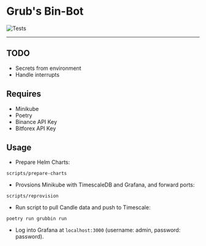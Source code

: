 # Grub's Bin-Bot
![Tests](https://github.com/rubberydub/grub-bin-bot/workflows/tests/badge.svg)

---

## TODO

- Secrets from environment
- Handle interrupts


## Requires
- Minikube
- Poetry
- Binance API Key
- Bitforex API Key


## Usage

- Prepare Helm Charts:
```
scripts/prepare-charts
```

- Provsions Minikube with TimescaleDB and Grafana, and forward ports:
```
scripts/reprovision
```

- Run script to pull Candle data and push to Timescale:
```
poetry run grubbin run
```

- Log into Grafana at `localhost:3000` (username: admin, password: password).
